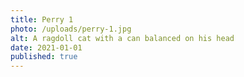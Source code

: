 ```yaml
---
title: Perry 1
photo: /uploads/perry-1.jpg
alt: A ragdoll cat with a can balanced on his head
date: 2021-01-01
published: true
---
```


